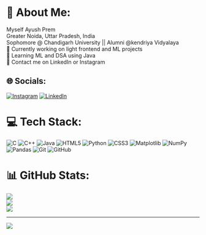 # 💫 About Me:
Myself Ayush Prem<br>Greater Noida, Uttar Pradesh, India<br>Sophomore @ Chandigarh University || Alumni @kendriya Vidyalaya<br>🔭 Currently working on light frontend and ML projects<br>🌱 Learning ML and DSA using Java<br>💬 Contact me on LinkedIn or Instagram


## 🌐 Socials:
[![Instagram](https://img.shields.io/badge/Instagram-%23E4405F.svg?logo=Instagram&logoColor=white)](https://instagram.com/ayushpremrocks) [![LinkedIn](https://img.shields.io/badge/LinkedIn-%230077B5.svg?logo=linkedin&logoColor=white)](https://linkedin.com/in/ayushpremrocks) 

# 💻 Tech Stack:
![C](https://img.shields.io/badge/c-%2300599C.svg?style=for-the-badge&logo=c&logoColor=white) ![C++](https://img.shields.io/badge/c++-%2300599C.svg?style=for-the-badge&logo=c%2B%2B&logoColor=white) ![Java](https://img.shields.io/badge/java-%23ED8B00.svg?style=for-the-badge&logo=openjdk&logoColor=white) ![HTML5](https://img.shields.io/badge/html5-%23E34F26.svg?style=for-the-badge&logo=html5&logoColor=white) ![Python](https://img.shields.io/badge/python-3670A0?style=for-the-badge&logo=python&logoColor=ffdd54) ![CSS3](https://img.shields.io/badge/css3-%231572B6.svg?style=for-the-badge&logo=css3&logoColor=white) ![Matplotlib](https://img.shields.io/badge/Matplotlib-%23ffffff.svg?style=for-the-badge&logo=Matplotlib&logoColor=black) ![NumPy](https://img.shields.io/badge/numpy-%23013243.svg?style=for-the-badge&logo=numpy&logoColor=white) ![Pandas](https://img.shields.io/badge/pandas-%23150458.svg?style=for-the-badge&logo=pandas&logoColor=white) ![Git](https://img.shields.io/badge/git-%23F05033.svg?style=for-the-badge&logo=git&logoColor=white) ![GitHub](https://img.shields.io/badge/github-%23121011.svg?style=for-the-badge&logo=github&logoColor=white)
# 📊 GitHub Stats:
![](https://github-readme-stats.vercel.app/api?username=ayushpremrocks&theme=onedark&hide_border=true&include_all_commits=false&count_private=false)<br/>
![](https://github-readme-streak-stats.herokuapp.com/?user=ayushpremrocks&theme=onedark&hide_border=true)<br/>
![](https://github-readme-stats.vercel.app/api/top-langs/?username=ayushpremrocks&theme=onedark&hide_border=true&include_all_commits=false&count_private=false&layout=compact)

---
[![](https://visitcount.itsvg.in/api?id=ayushpremrocks&icon=6&color=4)](https://visitcount.itsvg.in)
